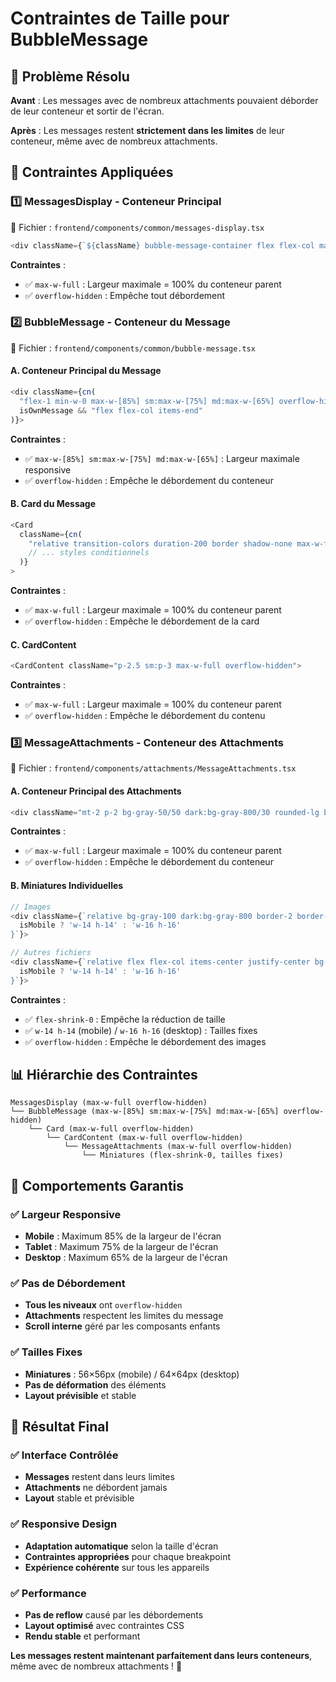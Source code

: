 # Contraintes de Taille pour BubbleMessage

## 🎯 Problème Résolu

**Avant** : Les messages avec de nombreux attachments pouvaient déborder de leur conteneur et sortir de l'écran.

**Après** : Les messages restent **strictement dans les limites** de leur conteneur, même avec de nombreux attachments.

## 🔧 Contraintes Appliquées

### 1️⃣ **MessagesDisplay - Conteneur Principal**

📄 Fichier : `frontend/components/common/messages-display.tsx`

```typescript
<div className={`${className} bubble-message-container flex flex-col max-w-full overflow-hidden`}>
```

**Contraintes** :
- ✅ `max-w-full` : Largeur maximale = 100% du conteneur parent
- ✅ `overflow-hidden` : Empêche tout débordement

### 2️⃣ **BubbleMessage - Conteneur du Message**

📄 Fichier : `frontend/components/common/bubble-message.tsx`

#### A. Conteneur Principal du Message
```typescript
<div className={cn(
  "flex-1 min-w-0 max-w-[85%] sm:max-w-[75%] md:max-w-[65%] overflow-hidden",
  isOwnMessage && "flex flex-col items-end"
)}>
```

**Contraintes** :
- ✅ `max-w-[85%] sm:max-w-[75%] md:max-w-[65%]` : Largeur maximale responsive
- ✅ `overflow-hidden` : Empêche le débordement du conteneur

#### B. Card du Message
```typescript
<Card 
  className={cn(
    "relative transition-colors duration-200 border shadow-none max-w-full overflow-hidden",
    // ... styles conditionnels
  )}
>
```

**Contraintes** :
- ✅ `max-w-full` : Largeur maximale = 100% du conteneur parent
- ✅ `overflow-hidden` : Empêche le débordement de la card

#### C. CardContent
```typescript
<CardContent className="p-2.5 sm:p-3 max-w-full overflow-hidden">
```

**Contraintes** :
- ✅ `max-w-full` : Largeur maximale = 100% du conteneur parent
- ✅ `overflow-hidden` : Empêche le débordement du contenu

### 3️⃣ **MessageAttachments - Conteneur des Attachments**

📄 Fichier : `frontend/components/attachments/MessageAttachments.tsx`

#### A. Conteneur Principal des Attachments
```typescript
<div className="mt-2 p-2 bg-gray-50/50 dark:bg-gray-800/30 rounded-lg border border-gray-200 dark:border-gray-700 max-w-full overflow-hidden">
```

**Contraintes** :
- ✅ `max-w-full` : Largeur maximale = 100% du conteneur parent
- ✅ `overflow-hidden` : Empêche le débordement du conteneur

#### B. Miniatures Individuelles
```typescript
// Images
<div className={`relative bg-gray-100 dark:bg-gray-800 border-2 border-gray-200 dark:border-gray-600 rounded-lg overflow-hidden hover:border-blue-400 dark:hover:border-blue-500 transition-all hover:shadow-md dark:hover:shadow-blue-500/20 flex-shrink-0 ${
  isMobile ? 'w-14 h-14' : 'w-16 h-16'
}`}>

// Autres fichiers
<div className={`relative flex flex-col items-center justify-center bg-white dark:bg-gray-800 border-2 border-gray-200 dark:border-gray-600 rounded-lg hover:border-blue-400 dark:hover:border-blue-500 transition-all hover:shadow-md dark:hover:shadow-blue-500/20 flex-shrink-0 ${
  isMobile ? 'w-14 h-14' : 'w-16 h-16'
}`}>
```

**Contraintes** :
- ✅ `flex-shrink-0` : Empêche la réduction de taille
- ✅ `w-14 h-14` (mobile) / `w-16 h-16` (desktop) : Tailles fixes
- ✅ `overflow-hidden` : Empêche le débordement des images

## 📊 Hiérarchie des Contraintes

```
MessagesDisplay (max-w-full overflow-hidden)
└── BubbleMessage (max-w-[85%] sm:max-w-[75%] md:max-w-[65%] overflow-hidden)
    └── Card (max-w-full overflow-hidden)
        └── CardContent (max-w-full overflow-hidden)
            └── MessageAttachments (max-w-full overflow-hidden)
                └── Miniatures (flex-shrink-0, tailles fixes)
```

## 🎨 Comportements Garantis

### ✅ **Largeur Responsive**
- **Mobile** : Maximum 85% de la largeur de l'écran
- **Tablet** : Maximum 75% de la largeur de l'écran  
- **Desktop** : Maximum 65% de la largeur de l'écran

### ✅ **Pas de Débordement**
- **Tous les niveaux** ont `overflow-hidden`
- **Attachments** respectent les limites du message
- **Scroll interne** géré par les composants enfants

### ✅ **Tailles Fixes**
- **Miniatures** : 56×56px (mobile) / 64×64px (desktop)
- **Pas de déformation** des éléments
- **Layout prévisible** et stable

## 🚀 Résultat Final

### ✅ **Interface Contrôlée**
- **Messages** restent dans leurs limites
- **Attachments** ne débordent jamais
- **Layout** stable et prévisible

### ✅ **Responsive Design**
- **Adaptation automatique** selon la taille d'écran
- **Contraintes appropriées** pour chaque breakpoint
- **Expérience cohérente** sur tous les appareils

### ✅ **Performance**
- **Pas de reflow** causé par les débordements
- **Layout optimisé** avec contraintes CSS
- **Rendu stable** et performant

**Les messages restent maintenant parfaitement dans leurs conteneurs**, même avec de nombreux attachments ! 🎉
